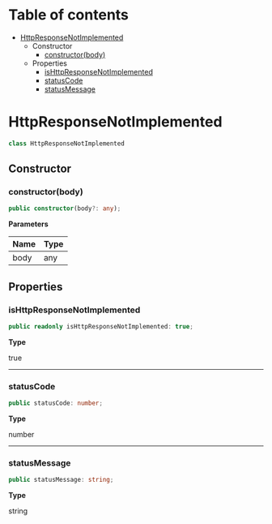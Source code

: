 # Table of contents

* [HttpResponseNotImplemented][ClassDeclaration-20]
    * Constructor
        * [constructor(body)][Constructor-20]
    * Properties
        * [isHttpResponseNotImplemented][PropertyDeclaration-45]
        * [statusCode][PropertyDeclaration-46]
        * [statusMessage][PropertyDeclaration-47]

# HttpResponseNotImplemented

```typescript
class HttpResponseNotImplemented
```
## Constructor

### constructor(body)

```typescript
public constructor(body?: any);
```

**Parameters**

| Name | Type |
| ---- | ---- |
| body | any  |

## Properties

### isHttpResponseNotImplemented

```typescript
public readonly isHttpResponseNotImplemented: true;
```

**Type**

true

----------

### statusCode

```typescript
public statusCode: number;
```

**Type**

number

----------

### statusMessage

```typescript
public statusMessage: string;
```

**Type**

string

[ClassDeclaration-20]: httpresponsenotimplemented.md#httpresponsenotimplemented
[Constructor-20]: httpresponsenotimplemented.md#constructorbody
[PropertyDeclaration-45]: httpresponsenotimplemented.md#ishttpresponsenotimplemented
[PropertyDeclaration-46]: httpresponsenotimplemented.md#statuscode
[PropertyDeclaration-47]: httpresponsenotimplemented.md#statusmessage